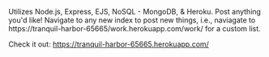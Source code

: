 Utilizes Node.js, Express, EJS, NoSQL - MongoDB, & Heroku. Post anything you'd like! Navigate to any new index to post new things, i.e., naviagate to https://tranquil-harbor-65665/work.herokuapp.com/work/ for a custom list.

Check it out: https://tranquil-harbor-65665.herokuapp.com/